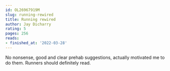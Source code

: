 ```yaml
---
id: OL26967919M
slug: running-rewired
title: Running rewired
author: Jay Dicharry
rating: 5
pages: 256
reads:
- finished_at: '2022-03-28'
---
```

No nonsense, good and clear prehab suggestions, actually motivated me to do them. Runners should definitely read.
